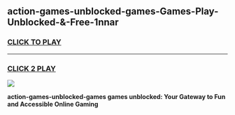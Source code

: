 
## action-games-unblocked-games-Games-Play-Unblocked-&-Free-1nnar
<h3>
<a href="https://premium76.site?title=action-games-unblocked-games&ref=24A">CLICK TO PLAY</a></h3>
<hr>

<h3>
<a href="https://premium76.site?title=action-games-unblocked-games&ref=24A">CLICK 2 PLAY</a>
  
</h3>

<a href="https://premium76.site?title=action-games-unblocked-games&ref=24A"><img src="https://clearcache.store/games.png"></a>


**action-games-unblocked-games games unblocked: Your Gateway to Fun and Accessible Online Gaming**
